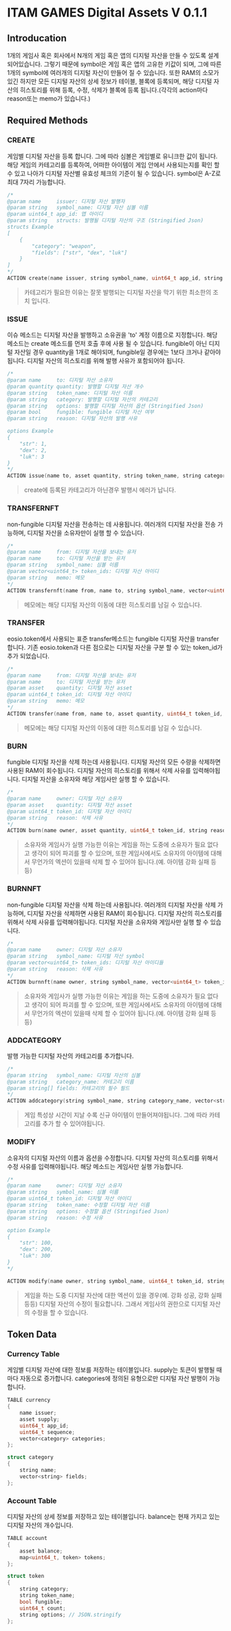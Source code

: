 # ITAM GAMES Digital Assets V 0.1.1

## Introducation

 1개의 게임사 혹은 회사에서 N개의 게임 혹은 앱의 디지털 자산을 만들 수 있도록 설계 되어있습니다. 그렇기 때문에 symbol은 게임 혹은 앱의 고유한 키값이 되며, 그에 따른 1개의 symbol에 여러개의 디지털 자산이 만들어 질 수 있습니다. 또한 RAM의 소모가 있긴 하지만 모든 디지털 자산의 상세 정보가 테이블, 블록에 등록되며, 해당 디지털 자산의 히스토리를 위해 등록, 수정, 삭제가 블록에 등록 됩니다.(각각의 action마다 reason또는 memo가 있습니다.)

## Required Methods

### CREATE

 게임별 디지털 자산을 등록 합니다. 그에 따라 심볼은 게임별로 유니크한 값이 됩니다. 해당 게임의 카테고리를 등록하여, 어떠한 아이템이 게임 안에서 사용되는지를 확인 할 수 있고 나아가 디지털 자산별 유효성 체크의 기준이 될 수 있습니다. symbol은 A-Z로 최대 7자리 가능합니다.

```c++
/*
@param name     issuer: 디지털 자산 발행자
@param string   symbol_name: 디지털 자산 심볼 이름
@param uint64_t app_id: 앱 아이디
@param string   structs: 발행될 디지털 자산의 구조 (Stringified Json)
structs Example
[
    {
        "category": "weapon",
        "fields": ["str", "dex", "luk"]
    }
]
*/
ACTION create(name issuer, string symbol_name, uint64_t app_id, string structs)
```

> 카테고리가 필요한 이유는 잘못 발행되는 디지털 자산을 막기 위한 최소한의 조치 입니다.



### ISSUE

 이슈 메소드는 디지털 자산을 발행하고 소유권을 'to' 계정 이름으로 지정합니다. 해당 메소드는 create 메소드를 먼저 호출 후에 사용 될 수 있습니다. fungible이 아닌 디지털 자산일 경우 quantity을 1개로 해야되며, fungible일 경우에는 1보다 크거나 같아야됩니다. 디지털 자산의 히스토리를 위해 발행 사유가 포함되어야 됩니다.

```c++
/*
@param name     to: 디지털 자산 소유자
@param quantity quantity: 발행할 디지털 자산 개수
@param string   token_name: 디지털 자산 이름
@param string   category: 발행할 디지털 자산의 카테고리
@param string   options: 발행할 디지털 자산의 옵션 (Stringified Json)
@param bool     fungible: fungible 디지털 자산 여부
@param string   reason: 디지털 자산의 발행 사유

options Example
{
    "str": 1,
    "dex": 2,
    "luk": 3
}
*/
ACTION issue(name to, asset quantity, string token_name, string category, bool fungible, string options, string reason)
```

> create에 등록된 카테고리가 아닌경우 발행시 에러가 납니다.



### TRANSFERNFT

non-fungible 디지털 자산을 전송하는 데 사용됩니다. 여러개의 디지털 자산을 전송 가능하며, 디지털 자산을 소유자만이 실행 할 수 있습니다.

```c++
/*
@param name     from: 디지털 자산을 보내는 유저
@param name     to: 디지털 자산을 받는 유저
@param string   symbol_name: 심볼 이름
@param vector<uint64_t> token_ids: 디지털 자산 아이디
@param string   memo: 메모
*/
ACTION transfernft(name from, name to, string symbol_name, vector<uint64_t> token_ids, string memo);
```

> 메모에는 해당 디지털 자산의 이동에 대한 히스토리를 남길 수 있습니다.



### TRANSFER

 eosio.token에서 사용되는 표준 transfer메소드는 fungible 디지털 자산을 transfer 합니다. 기존 eosio.token과 다른 점으로는 디지털 자산을 구분 할 수 있는 token_id가 추가 되었습니다.

```c++
/*
@param name     from: 디지털 자산을 보내는 유저
@param name     to: 디지털 자산을 받는 유저
@param asset    quantity: 디지털 자산 asset
@param uint64_t token_id: 디지털 자산 아이디
@param string   memo: 메모
*/
ACTION transfer(name from, name to, asset quantity, uint64_t token_id, string memo)
```

> 메모에는 해당 디지털 자산의 이동에 대한 히스토리를 남길 수 있습니다.



### BURN

 fungible 디지털 자산을 삭제 하는데 사용됩니다. 디지털 자산의 모든 수량을 삭제하면 사용된 RAM이 회수됩니다. 디지털 자산의 히스토리를 위해서 삭제 사유를 입력해야됩니다. 디지털 자산을 소유자와 해당 게임사만 실행 할 수 있습니다.

```c++
/*
@param name     owner: 디지털 자산 소유자
@param asset    quantity: 디지털 자산 asset
@param uint64_t token_id: 디지털 자산 아이디
@param string   reason: 삭제 사유
*/
ACTION burn(name owner, asset quantity, uint64_t token_id, string reason)
```

> 소유자와 게임사가 실행 가능한 이유는 게임을 하는 도중에 소유자가 필요 없다고 생각이 되어 파괴를 할 수 있으며, 또한 게임사에서도 소유자의 아이템에 대해서 무언가의 엑션이 있을때 삭제 할 수 있어야 됩니다.(예. 아이템 강화 실패 등등)

### BURNNFT

 non-fungible  디지털 자산을 삭제 하는데 사용됩니다. 여러개의 디지털 자산을 삭제 가능하며, 디지털 자산을 삭제하면 사용된 RAM이 회수됩니다. 디지털 자산의 히스토리를 위해서 삭제 사유를 입력해야됩니다. 디지털 자산을 소유자와 게임사만 실행 할 수 있습니다.

```c++
/*
@param name     owner: 디지털 자산 소유자
@param string   symbol_name: 디지털 자산 symbol
@param vector<uint64_t> token_ids: 디지털 자산 아이디들
@param string   reason: 삭제 사유
*/
ACTION burnnft(name owner, string symbol_name, vector<uint64_t> token_ids, string reason)
```

> 소유자와 게임사가 실행 가능한 이유는 게임을 하는 도중에 소유자가 필요 없다고 생각이 되어 파괴를 할 수 있으며, 또한 게임사에서도 소유자의 아이템에 대해서 무언가의 엑션이 있을때 삭제 할 수 있어야 됩니다.(예. 아이템 강화 실패 등등)



### ADDCATEGORY

발행 가능한 디지털 자산의 카테고리를 추가합니다.

```c++
/*
@param string   symbol_name: 디지털 자산의 심볼
@param string   category_name: 카테고리 이름
@param string[] fields: 카테고리의 필수 필드
*/
ACTION addcategory(string symbol_name, string category_name, vector<string> fields)
```

> 게임 특성상 시간이 지날 수록 신규 아이템이 만들어져야됩니다. 그에 따라 카테고리를 추가 할 수 있어야됩니다.



### MODIFY

 소유자의 디지털 자산의 이름과 옵션을 수정합니다. 디지털 자산의 히스토리를 위해서 수정 사유를 입력해야됩니다. 해당 메소드는 게임사만 실행 가능합니다.

```c++
/*
@param name     owner: 디지털 자산 소유자
@param string   symbol_name: 심볼 이름
@param uint64_t token_id: 디지털 자산 아이디
@param string   token_name: 수정할 디지털 자산 이름
@param string   options: 수정할 옵션 (Stringified Json)
@param string   reason: 수정 사유

option Example
{
    "str": 100,
    "dex": 200,
    "luk": 300
}
*/

ACTION modify(name owner, string symbol_name, uint64_t token_id, string token_name, string options, string reason)
```

> 게임을 하는 도중 디지털 자산에 대한 엑션이 있을 경우(예. 강화 성공, 강화 실패 등등) 디지털 자산의 수정이 필요합니다. 그래서 게임사의 권한으로 디지털 자산의 수정을 할 수 있습니다. 



## Token Data

### Currency Table

 게임별 디지털 자산에 대한 정보를 저장하는 테이블입니다. supply는 토큰이 발행될 때마다 자동으로 증가합니다.   categories에 정의된 유형으로만 디지털 자산 발행이 가능합니다.

```c++
TABLE currency
{
    name issuer;
    asset supply;
    uint64_t app_id;
    uint64_t sequence;
    vector<category> categories;
};

struct category
{
    string name;
    vector<string> fields;
};
```



### Account Table

 디지털 자산의 상세 정보를 저장하고 있는 테이블입니다. balance는 현재 가지고 있는 디지털 자산의 개수입니다. 

```c++
TABLE account
{
    asset balance;
    map<uint64_t, token> tokens;
};

struct token
{
    string category;
    string token_name;
    bool fungible;
    uint64_t count;
    string options; // JSON.stringify
};
```
